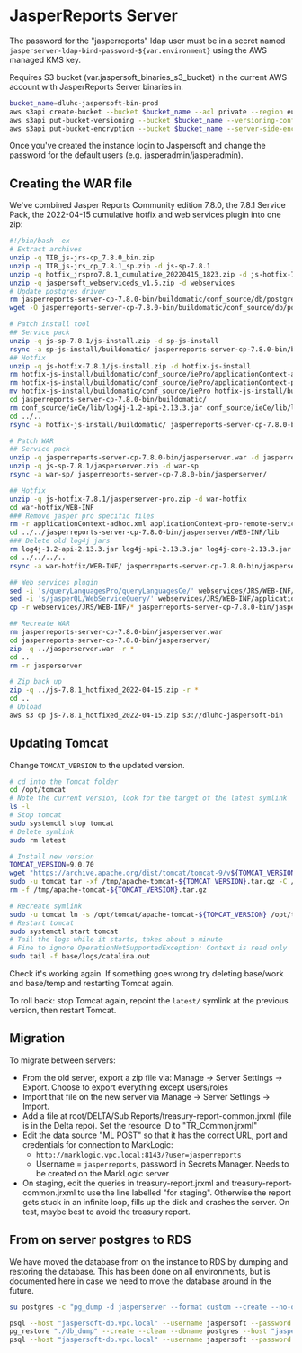 # JasperReports Server

The password for the "jasperreports" ldap user must be in a secret named `jasperserver-ldap-bind-password-${var.environment}` using the AWS managed KMS key.

Requires S3 bucket (var.jaspersoft_binaries_s3_bucket) in the current AWS account with JasperReports Server binaries in.

```sh
bucket_name=dluhc-jaspersoft-bin-prod
aws s3api create-bucket --bucket $bucket_name --acl private --region eu-west-1 --create-bucket-configuration LocationConstraint=eu-west-1
aws s3api put-bucket-versioning --bucket $bucket_name --versioning-configuration Status=Enabled
aws s3api put-bucket-encryption --bucket $bucket_name --server-side-encryption-configuration '{"Rules": [{"ApplyServerSideEncryptionByDefault": {"SSEAlgorithm": "AES256"}}]}'
```

Once you've created the instance login to Jaspersoft and change the password for the default users (e.g. jasperadmin/jasperadmin).

## Creating the WAR file

We've combined Jasper Reports Community edition 7.8.0, the 7.8.1 Service Pack, the 2022-04-15 cumulative hotfix and web services plugin into one zip:

```sh
#!/bin/bash -ex
# Extract archives
unzip -q TIB_js-jrs-cp_7.8.0_bin.zip
unzip -q TIB_js-jrs_cp_7.8.1_sp.zip -d js-sp-7.8.1
unzip -q hotfix_jrspro7.8.1_cumulative_20220415_1823.zip -d js-hotfix-7.8.1
unzip -q jaspersoft_webserviceds_v1.5.zip -d webservices
# Update postgres driver
rm jasperreports-server-cp-7.8.0-bin/buildomatic/conf_source/db/postgresql/jdbc/postgresql-42.2.5.jar
wget -O jasperreports-server-cp-7.8.0-bin/buildomatic/conf_source/db/postgresql/jdbc/postgresql-42.5.0.jar "https://jdbc.postgresql.org/download/postgresql-42.5.0.jar"

# Patch install tool
## Service pack
unzip -q js-sp-7.8.1/js-install.zip -d sp-js-install
rsync -a sp-js-install/buildomatic/ jasperreports-server-cp-7.8.0-bin/buildomatic/
## Hotfix
unzip -q js-hotfix-7.8.1/js-install.zip -d hotfix-js-install
rm hotfix-js-install/buildomatic/conf_source/iePro/applicationContext-adhoc.xml
rm hotfix-js-install/buildomatic/conf_source/iePro/applicationContext-pro-remote-services.xml
mv hotfix-js-install/buildomatic/conf_source/iePro hotfix-js-install/buildomatic/conf_source/ieCe
cd jasperreports-server-cp-7.8.0-bin/buildomatic/
rm conf_source/ieCe/lib/log4j-1.2-api-2.13.3.jar conf_source/ieCe/lib/log4j-api-2.13.3.jar conf_source/ieCe/lib/log4j-core-2.13.3.jar conf_source/ieCe/lib/log4j-jcl-2.13.3.jar conf_source/ieCe/lib/log4j-jul-2.13.3.jar conf_source/ieCe/lib/log4j-slf4j-impl-2.13.3.jar lib/log4j-1.2-api-2.13.3.jar lib/log4j-api-2.13.3.jar lib/log4j-core-2.13.3.jar lib/log4j-jcl-2.13.3.jar
cd ../..
rsync -a hotfix-js-install/buildomatic/ jasperreports-server-cp-7.8.0-bin/buildomatic/

# Patch WAR
## Service pack
unzip -q jasperreports-server-cp-7.8.0-bin/jasperserver.war -d jasperreports-server-cp-7.8.0-bin/jasperserver
unzip -q js-sp-7.8.1/jasperserver.zip -d war-sp
rsync -a war-sp/ jasperreports-server-cp-7.8.0-bin/jasperserver/

## Hotfix
unzip -q js-hotfix-7.8.1/jasperserver-pro.zip -d war-hotfix
cd war-hotfix/WEB-INF
### Remove jasper pro specific files
rm -r applicationContext-adhoc.xml applicationContext-pro-remote-services.xml applicationContext-security-pro-web.xml web.xml jsp/
cd ../../jasperreports-server-cp-7.8.0-bin/jasperserver/WEB-INF/lib
### Delete old log4j jars
rm log4j-1.2-api-2.13.3.jar log4j-api-2.13.3.jar log4j-core-2.13.3.jar log4j-jcl-2.13.3.jar log4j-jul-2.13.3.jar log4j-slf4j-impl-2.13.3.jar log4j-web-2.13.3.jar
cd ../../../..
rsync -a war-hotfix/WEB-INF/ jasperreports-server-cp-7.8.0-bin/jasperserver/WEB-INF/

## Web services plugin
sed -i 's/queryLanguagesPro/queryLanguagesCe/' webservices/JRS/WEB-INF/applicationContext-WebServiceDataSource.xml
sed -i 's/jasperQL/WebServiceQuery/' webservices/JRS/WEB-INF/applicationContext-remote-services.xml
cp -r webservices/JRS/WEB-INF/* jasperreports-server-cp-7.8.0-bin/jasperserver/WEB-INF/

## Recreate WAR
rm jasperreports-server-cp-7.8.0-bin/jasperserver.war
cd jasperreports-server-cp-7.8.0-bin/jasperserver/
zip -q ../jasperserver.war -r *
cd ..
rm -r jasperserver

# Zip back up
zip -q ../js-7.8.1_hotfixed_2022-04-15.zip -r *
cd ..
# Upload
aws s3 cp js-7.8.1_hotfixed_2022-04-15.zip s3://dluhc-jaspersoft-bin
```

## Updating Tomcat

Change `TOMCAT_VERSION` to the updated version.

```sh
# cd into the Tomcat folder
cd /opt/tomcat
# Note the current version, look for the target of the latest symlink
ls -l
# Stop tomcat
sudo systemctl stop tomcat
# Delete symlink
sudo rm latest

# Install new version
TOMCAT_VERSION=9.0.70
wget "https://archive.apache.org/dist/tomcat/tomcat-9/v${TOMCAT_VERSION}/bin/apache-tomcat-${TOMCAT_VERSION}.tar.gz" -P /tmp
sudo -u tomcat tar -xf /tmp/apache-tomcat-${TOMCAT_VERSION}.tar.gz -C /opt/tomcat/
rm -f /tmp/apache-tomcat-${TOMCAT_VERSION}.tar.gz

# Recreate symlink
sudo -u tomcat ln -s /opt/tomcat/apache-tomcat-${TOMCAT_VERSION} /opt/tomcat/latest
# Restart tomcat
sudo systemctl start tomcat
# Tail the logs while it starts, takes about a minute
# Fine to ignore OperationNotSupportedException: Context is read only
sudo tail -f base/logs/catalina.out
```

Check it's working again. If something goes wrong try deleting base/work and base/temp and restarting Tomcat again.

To roll back: stop Tomcat again, repoint the `latest/` symlink at the previous version, then restart Tomcat.

## Migration

To migrate between servers:

* From the old server, export a zip file via: Manage -> Server Settings -> Export. Choose to export everything except users/roles
* Import that file on the new server via Manage -> Server Settings -> Import.
* Add a file at root/DELTA/Sub Reports/treasury-report-common.jrxml (file is in the Delta repo). Set the resource ID to "TR_Common.jrxml"
* Edit the data source "ML POST" so that it has the correct URL, port and credentials for connection to MarkLogic:
  * `http://marklogic.vpc.local:8143/?user=jasperreports`
  * Username = `jasperreports`, password in Secrets Manager. Needs to be created on the MarkLogic server
* On staging, edit the queries in treasury-report.jrxml and treasury-report-common.jrxml to use the line labelled "for staging". Otherwise the report gets stuck in an infinite loop, fills up the disk and crashes the server. On test, maybe best to avoid the treasury report.

## From on server postgres to RDS

We have moved the database from on the instance to RDS by dumping and restoring the database.
This has been done on all environments, but is documented here in case we need to move the database around in the future.

```sh
su postgres -c "pg_dump -d jasperserver --format custom --create --no-owner" > db_dump

psql --host "jaspersoft-db.vpc.local" --username jaspersoft --password -d postgres -c 'CREATE USER postgres IN GROUP rds_superuser;'
pg_restore "./db_dump" --create --clean --dbname postgres --host "jaspersoft-db.vpc.local" --username jaspersoft --password --exit-on-error
psql --host "jaspersoft-db.vpc.local" --username jaspersoft --password -d postgres -c 'ALTER DATABASE jasperserver OWNER TO jaspersoft;'
```
